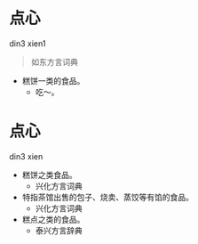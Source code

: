 # 点心
din3 xien1
> 如东方言词典
- 糕饼一类的食品。
  - 吃～。

# 点心
din3 xien
+ 糕饼之类食品。
  * 兴化方言词典
+ 特指茶馆出售的包子、烧卖、蒸饺等有馅的食品。
  * 兴化方言词典
+ 糕点之类的食品。
  * 泰兴方言辞典
